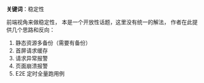 **关键词**：稳定性

前端视角来做稳定性， 本是一个开放性话题，这里没有统一的解法， 作者在此提供几个思路和反向：

1. 静态资源多备份（需要有备份）
2. 首屏请求缓存
3. 请求异常报警
4. 页面崩溃报警
5. E2E 定时全量跑用例
